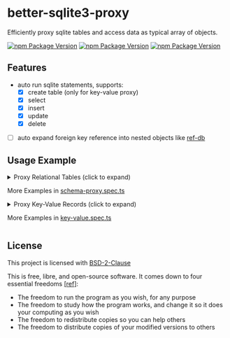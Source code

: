 # better-sqlite3-proxy

Efficiently proxy sqlite tables and access data as typical array of objects.

[![npm Package Version](https://img.shields.io/npm/v/better-sqlite3-proxy)](https://www.npmjs.com/package/better-sqlite3-proxy)
[![npm Package Version](https://img.shields.io/bundlephobia/min/better-sqlite3-proxy)](https://bundlephobia.com/package/better-sqlite3-proxy)
[![npm Package Version](https://img.shields.io/bundlephobia/minzip/better-sqlite3-proxy)](https://bundlephobia.com/package/better-sqlite3-proxy)

## Features

- auto run sqlite statements, supports:
  - [x] create table (only for key-value proxy)
  - [x] select
  - [x] insert
  - [x] update
  - [x] delete
- [ ] auto expand foreign key reference into nested objects like [ref-db](https://github.com/beenotung/ref-db)

## Usage Example

<details>
<summary>Proxy Relational Tables (click to expand)

More Examples in [schema-proxy.spec.ts](./test/schema-proxy.spec.ts)

</summary>

```typescript
import DB from 'better-sqlite3-helper'
import { proxyDB } from 'better-sqlite3-proxy'

let db = DB({
  path: 'dev.sqlite3',
  migrate: {
    migrations: [
      /* sql */ `
-- Up
create table if not exists user (
  id integer primary key
, username text not null unique
);
-- Down
drop table user;
`,
      /* sql */ `
-- Up
create table if not exists post (
  id integer primary key
, user_id integer not null references user (id)
, content text not null
, created_at timestamp not null default current_timestamp
);
-- Down
drop table post;
`,
    ],
  },
})

type DBProxy = {
  user: {
    id?: number
    username: string
  }[]
  post: {
    id?: number
    user_id: number
    content: string
    created_at?: string
  }[]
}

let proxy = proxySchema<DBProxy>(db, {
  user: ['id', 'username'],
  post: ['id', 'user_id', 'content', 'created_at'],
})

// insert record
proxy.user[1] = { username: 'alice' }
proxy.user.push({ username: 'Bob' })
proxy.post.push({ user_id: 1, content: 'Hello World' })

// select a specific column
console.log(proxy.user[1].username) // 'alice'

// select all columns of a record
console.log(unProxy(proxy.post[1])) // { id: 1, user_id: 1, content: 'Hello World', created_at: '2022-04-21 23:30:00'}

// update a specific column
proxy.user[1].username = 'Alice'

// update multiple columns
proxy.post[1] = { content: 'Hello Sqlite', created_at: '2022-04-22 08:30:00' }

// delete record
delete proxy.user[2]
console.log(proxy.user.length) // 1

// truncate table
proxy.users.length = 0
console.log(proxy.users.length) // 0
```

</details>

<details>
<summary>Proxy Key-Value Records (click to expand)

More Examples in [key-value.spec.ts](./test/key-value-proxy.spec.ts)

</summary>

```typescript
import DB from 'better-sqlite3-helper'
import { proxyDB } from 'better-sqlite3-proxy'

export let db = DB({
  path: 'dev.sqlite3',
  migrate: false,
})

type DBProxy = {
  users: {
    username: string
  }[]
}

let proxy = proxyKeyValue<DBProxy>(db)

// auto create users table, then insert record
proxy.users[1] = { username: 'alice' }
proxy.users.push({ username: 'Bob' })

// select from users table
console.log(proxy.users[2]) // { username: 'Bob' }

// update users table
proxy.users[1] = { username: 'Alice' }
console.log(proxy.users[1]) // { username: 'Alice' }

// delete record
delete proxy.users[2]
console.log(proxy.users.length) // 1

// truncate table
proxy.users.length = 0
console.log(proxy.users.length) // 0
```

</details>

## License

This project is licensed with [BSD-2-Clause](./LICENSE)

This is free, libre, and open-source software. It comes down to four essential freedoms [[ref]](https://seirdy.one/2021/01/27/whatsapp-and-the-domestication-of-users.html#fnref:2):

- The freedom to run the program as you wish, for any purpose
- The freedom to study how the program works, and change it so it does your computing as you wish
- The freedom to redistribute copies so you can help others
- The freedom to distribute copies of your modified versions to others
